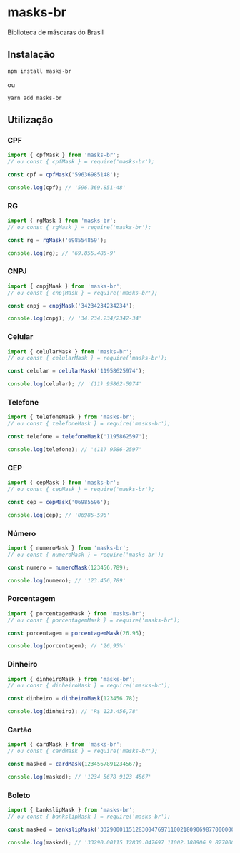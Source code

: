 # masks-br

Biblioteca de máscaras do Brasil

## Instalação

```bash
npm install masks-br
```

ou

```bash
yarn add masks-br
```

## Utilização

### CPF

```javascript
import { cpfMask } from 'masks-br';
// ou const { cpfMask } = require('masks-br');

const cpf = cpfMask('59636985148');

console.log(cpf); // '596.369.851-48'
```

### RG

```javascript
import { rgMask } from 'masks-br';
// ou const { rgMask } = require('masks-br');

const rg = rgMask('698554859');

console.log(rg); // '69.855.485-9'
```

### CNPJ

```javascript
import { cnpjMask } from 'masks-br';
// ou const { cnpjMask } = require('masks-br');

const cnpj = cnpjMask('34234234234234');

console.log(cnpj); // '34.234.234/2342-34'
```

### Celular

```javascript
import { celularMask } from 'masks-br';
// ou const { celularMask } = require('masks-br');

const celular = celularMask('11958625974');

console.log(celular); // '(11) 95862-5974'
```

### Telefone

```javascript
import { telefoneMask } from 'masks-br';
// ou const { telefoneMask } = require('masks-br');

const telefone = telefoneMask('1195862597');

console.log(telefone); // '(11) 9586-2597'
```

### CEP

```javascript
import { cepMask } from 'masks-br';
// ou const { cepMask } = require('masks-br');

const cep = cepMask('06985596');

console.log(cep); // '06985-596'
```

### Número

```javascript
import { numeroMask } from 'masks-br';
// ou const { numeroMask } = require('masks-br');

const numero = numeroMask(123456.789);

console.log(numero); // '123.456,789'
```

### Porcentagem

```javascript
import { porcentagemMask } from 'masks-br';
// ou const { porcentagemMask } = require('masks-br');

const porcentagem = porcentagemMask(26.95);

console.log(porcentagem); // '26,95%'
```

### Dinheiro

```javascript
import { dinheiroMask } from 'masks-br';
// ou const { dinheiroMask } = require('masks-br');

const dinheiro = dinheiroMask(123456.78);

console.log(dinheiro); // 'R$ 123.456,78'
```

### Cartão

```javascript
import { cardMask } from 'masks-br';
// ou const { cardMask } = require('masks-br');

const masked = cardMask(1234567891234567);

console.log(masked); // '1234 5678 9123 4567'
```

### Boleto

```javascript
import { bankslipMask } from 'masks-br';
// ou const { bankslipMask } = require('masks-br');

const masked = bankslipMask('33290001151283004769711002180906987700000010000');

console.log(masked); // '33290.00115 12830.047697 11002.180906 9 87700000010000'
```

